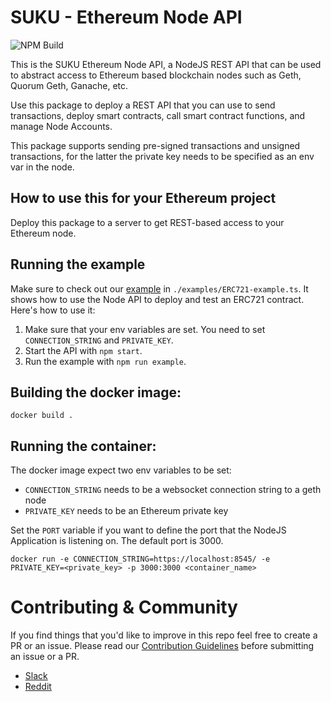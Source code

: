 # SUKU - Ethereum Node API

![NPM Build](https://github.com/SukuLab/suku-ethereum-node-api/workflows/NPM%20Build/badge.svg)

This is the SUKU Ethereum Node API, a NodeJS REST API that can be used to abstract access to Ethereum based blockchain nodes such as Geth, Quorum Geth, Ganache, etc.

Use this package to deploy a REST API that you can use to send transactions, deploy smart contracts, call smart contract functions, and manage Node Accounts.

This package supports sending pre-signed transactions and unsigned transactions, for the latter the private key needs to be specified as an env var in the node.

## How to use this for your Ethereum project
Deploy this package to a server to get REST-based access to your Ethereum node. 

## Running the example
Make sure to check out our [example](examples/ERC721-example.ts) in `./examples/ERC721-example.ts`. It shows how to use the Node API to deploy and test an ERC721 contract. Here's how to use it:

1. Make sure that your env variables are set. You need to set `CONNECTION_STRING` and `PRIVATE_KEY`.
2. Start the API with `npm start`.
3. Run the example with `npm run example`.

## Building the docker image:
```
docker build .
```

## Running the container:
The docker image expect two env variables to be set:
- `CONNECTION_STRING` needs to be a websocket connection string to a geth node
- `PRIVATE_KEY` needs to be an Ethereum private key

Set the `PORT` variable if you want to define the port that the NodeJS Application is listening on. The default port is 3000.

```
docker run -e CONNECTION_STRING=https://localhost:8545/ -e PRIVATE_KEY=<private_key> -p 3000:3000 <container_name>
```

# Contributing & Community
If you find things that you'd like to improve in this repo feel free to create a PR or an issue. Please read our [Contribution Guidelines](CONTRIBUTING.md) before submitting an issue or a PR. 
- [Slack](https://sukudevs.slack.com)
- [Reddit](https://www.reddit.com/r/SUKUecosystem/)


